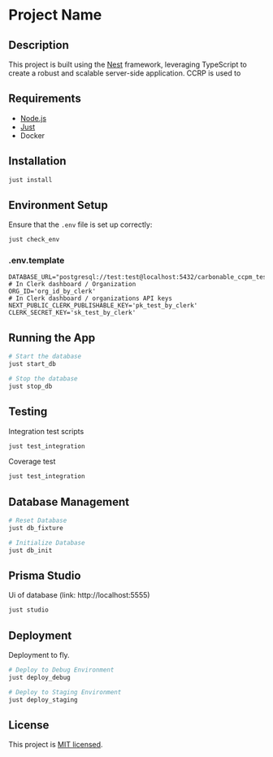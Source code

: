# Project Name

## Description

This project is built using the [Nest](https://github.com/nestjs/nest) framework, leveraging TypeScript to create a robust and scalable server-side application.
CCRP is used to

## Requirements

- [Node.js](https://nodejs.org/)
- [Just](https://github.com/casey/just#installation)
- Docker

## Installation

```bash
just install
```

## Environment Setup

Ensure that the `.env` file is set up correctly:

```bash
just check_env
```

### .env.template

```plaintext
DATABASE_URL="postgresql://test:test@localhost:5432/carbonable_ccpm_test"
# In Clerk dashboard / Organization
ORG_ID='org_id_by_clerk'
# In Clerk dashboard / organizations API keys
NEXT_PUBLIC_CLERK_PUBLISHABLE_KEY='pk_test_by_clerk'
CLERK_SECRET_KEY='sk_test_by_clerk'
```

## Running the App

```bash
# Start the database
just start_db

# Stop the database
just stop_db
```

## Testing

Integration test scripts

```bash
just test_integration
```

Coverage test

```bash
just test_integration
```

## Database Management

```bash
# Reset Database
just db_fixture

# Initialize Database
just db_init
```

## Prisma Studio

Ui of database (link: http://localhost:5555)

```bash
just studio
```

## Deployment

Deployment to fly.

```bash
# Deploy to Debug Environment
just deploy_debug

# Deploy to Staging Environment
just deploy_staging
```

## License

This project is [MIT licensed](LICENSE).
